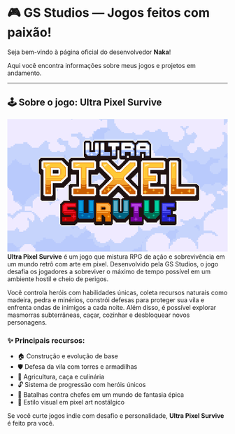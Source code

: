 # 🎮 GS Studios — Jogos feitos com paixão!

Seja bem-vindo à página oficial do desenvolvedor **Naka**!

Aqui você encontra informações sobre meus jogos e projetos em andamento.

---

## 🕹️ Sobre o jogo: Ultra Pixel Survive
![](img/ultrapixelsurvive_title.png)
**Ultra Pixel Survive** é um jogo que mistura RPG de ação e sobrevivência em um mundo retrô com arte em pixel. Desenvolvido pela GS Studios, o jogo desafia os jogadores a sobreviver o máximo de tempo possível em um ambiente hostil e cheio de perigos.

Você controla heróis com habilidades únicas, coleta recursos naturais como madeira, pedra e minérios, constrói defesas para proteger sua vila e enfrenta ondas de inimigos a cada noite. Além disso, é possível explorar masmorras subterrâneas, caçar, cozinhar e desbloquear novos personagens.

### ✨ Principais recursos:

- 🏠 Construção e evolução de base  
- 🛡️ Defesa da vila com torres e armadilhas  
- 🌾 Agricultura, caça e culinária  
- 🔓 Sistema de progressão com heróis únicos  
- 🐲 Batalhas contra chefes em um mundo de fantasia épica  
- 🧩 Estilo visual em pixel art nostálgico  

Se você curte jogos indie com desafio e personalidade, **Ultra Pixel Survive** é feito pra você.
